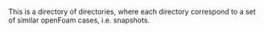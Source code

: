 This is a directory of directories, where each directory correspond to a set of similar openFoam cases, i.e. snapshots. 
